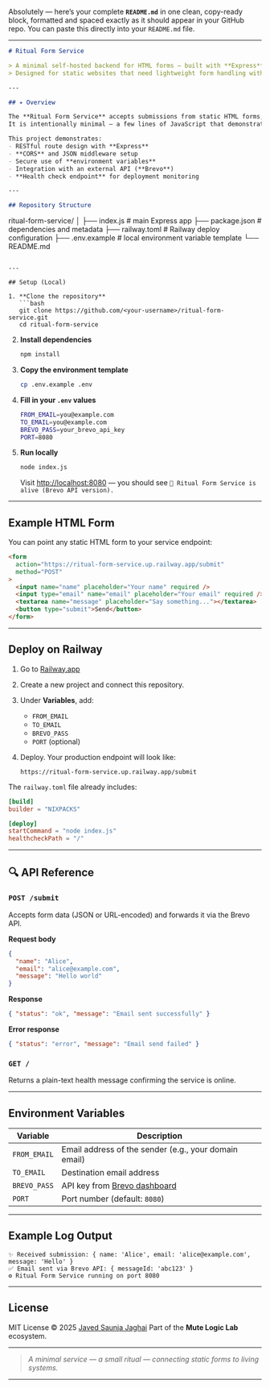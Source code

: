 Absolutely — here’s your complete **`README.md`** in one clean, copy-ready block, formatted and spaced exactly as it should appear in your GitHub repo.
You can paste this directly into your `README.md` file.

---

```markdown
# Ritual Form Service

> A minimal self-hosted backend for HTML forms — built with **Express**, **Axios**, and the **Brevo API**.  
> Designed for static websites that need lightweight form handling without third-party plugins.

---

## ✴ Overview

The **Ritual Form Service** accepts submissions from static HTML forms, then relays them through the [Brevo (Sendinblue) transactional email API](https://developers.brevo.com/).  
It is intentionally minimal — a few lines of JavaScript that demonstrate backend logic, environment configuration, API integration, and deployment with [Railway](https://railway.app/).

This project demonstrates:
- RESTful route design with **Express**
- **CORS** and JSON middleware setup
- Secure use of **environment variables**
- Integration with an external API (**Brevo**)
- **Health check endpoint** for deployment monitoring

---

## Repository Structure

```

ritual-form-service/
│
├── index.js          # main Express app
├── package.json      # dependencies and metadata
├── railway.toml      # Railway deploy configuration
├── .env.example      # local environment variable template
└── README.md

````

---

## Setup (Local)

1. **Clone the repository**
   ```bash
   git clone https://github.com/<your-username>/ritual-form-service.git
   cd ritual-form-service
````

2. **Install dependencies**

   ```bash
   npm install
   ```

3. **Copy the environment template**

   ```bash
   cp .env.example .env
   ```

4. **Fill in your `.env` values**

   ```bash
   FROM_EMAIL=you@example.com
   TO_EMAIL=you@example.com
   BREVO_PASS=your_brevo_api_key
   PORT=8080
   ```

5. **Run locally**

   ```bash
   node index.js
   ```

   Visit [http://localhost:8080](http://localhost:8080) — you should see
   `🌿 Ritual Form Service is alive (Brevo API version).`

---

## Example HTML Form

You can point any static HTML form to your service endpoint:

```html
<form
  action="https://ritual-form-service.up.railway.app/submit"
  method="POST"
>
  <input name="name" placeholder="Your name" required />
  <input type="email" name="email" placeholder="Your email" required />
  <textarea name="message" placeholder="Say something..."></textarea>
  <button type="submit">Send</button>
</form>
```

---

## Deploy on Railway

1. Go to [Railway.app](https://railway.app)
2. Create a new project and connect this repository.
3. Under **Variables**, add:

   * `FROM_EMAIL`
   * `TO_EMAIL`
   * `BREVO_PASS`
   * `PORT` (optional)
4. Deploy.
   Your production endpoint will look like:

   ```
   https://ritual-form-service.up.railway.app/submit
   ```

The `railway.toml` file already includes:

```toml
[build]
builder = "NIXPACKS"

[deploy]
startCommand = "node index.js"
healthcheckPath = "/"
```

---

## 🔍 API Reference

### `POST /submit`

Accepts form data (JSON or URL-encoded) and forwards it via the Brevo API.

**Request body**

```json
{
  "name": "Alice",
  "email": "alice@example.com",
  "message": "Hello world"
}
```

**Response**

```json
{ "status": "ok", "message": "Email sent successfully" }
```

**Error response**

```json
{ "status": "error", "message": "Email send failed" }
```

### `GET /`

Returns a plain-text health message confirming the service is online.

---

## Environment Variables

| Variable     | Description                                                             |
| ------------ | ----------------------------------------------------------------------- |
| `FROM_EMAIL` | Email address of the sender (e.g., your domain email)                   |
| `TO_EMAIL`   | Destination email address                                               |
| `BREVO_PASS` | API key from [Brevo dashboard](https://app.brevo.com/settings/keys/api) |
| `PORT`       | Port number (default: `8080`)                                           |

---

## Example Log Output

```
✨ Received submission: { name: 'Alice', email: 'alice@example.com', message: 'Hello' }
✅ Email sent via Brevo API: { messageId: 'abc123' }
⚙️ Ritual Form Service running on port 8080
```

---

## License

MIT License © 2025 [Javed Saunja Jaghai](https://javedjaghai.com)
Part of the **Mute Logic Lab** ecosystem.

---

> *A minimal service — a small ritual — connecting static forms to living systems.*

---
